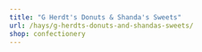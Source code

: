 ```yaml
---
title: "G Herdt's Donuts & Shanda's Sweets"
url: /hays/g-herdts-donuts-and-shandas-sweets/
shop: confectionery
---
```

